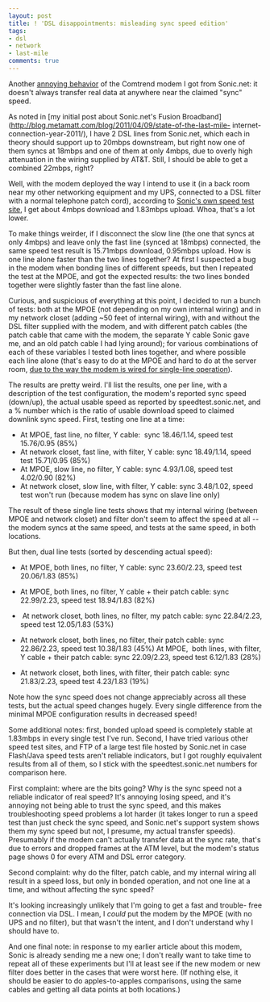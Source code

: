 ```yaml
---
layout: post
title: ! 'DSL disappointments: misleading sync speed edition'
tags:
- dsl
- network
- last-mile
comments: true
---
```

Another [annoying behavior](http://blog.metamatt.com/blog/2011/04/13/dsl-modem-annoyances/) of the Comtrend modem I got from Sonic.net: it doesn't
always transfer real data at anywhere near the claimed "sync" speed.

As noted in [my initial post about Sonic.net's Fusion Broadband](http://blog.metamatt.com/blog/2011/04/09/state-of-the-last-mile- internet-connection-year-2011/), I have 2 DSL lines from Sonic.net, which each
in theory should support up to 20mbps downstream, but right now one of them
syncs at 18mbps and one of them at only 4mbps, due to overly high attenuation
in the wiring supplied by AT&T. Still, I should be able to get a combined
22mbps, right?

Well, with the modem deployed the way I intend to use it (in a back room near
my other networking equipment and my UPS, connected to a DSL filter with a
normal telephone patch cord), according to [Sonic's own speed test site](http://speedtest.sonic.net/ookla/), I get about 4mbps download and
1.83mbps upload. Whoa, that's a lot lower.

To make things weirder, if I disconnect the slow line (the one that syncs at
only 4mbps) and leave only the fast line (synced at 18mbps) connected, the
same speed test result is 15.71mbps download, 0.95mbps upload. How is one line
alone faster than the two lines together? At first I suspected a bug in the
modem when bonding lines of different speeds, but then I repeated the test at
the MPOE, and got the expected results: the two lines bonded together were
slightly faster than the fast line alone.

Curious, and suspicious of everything at this point, I decided to run a bunch
of tests: both at the MPOE (not depending on my own internal wiring) and in my
network closet (adding ~50 feet of internal wiring), with and without the DSL
filter supplied with the modem, and with different patch cables (the patch
cable that came with the modem, the separate Y cable Sonic gave me, and an old
patch cable I had lying around); for various combinations of each of these
variables I tested both lines together, and where possible each line alone
(that's easy to do at the MPOE and hard to do at the server room, [due to the way the modem is wired for single-line operation](http://blog.metamatt.com/blog/2011/04/13/dsl-modem-annoyances/)).

The results are pretty weird. I'll list the results, one per line, with a
description of the test configuration, the modem's reported sync speed
(down/up), the actual usable speed as reported by speedtest.sonic.net, and a %
number which is the ratio of usable download speed to claimed downlink sync
speed. First, testing one line at a time:

  * At MPOE, fast line, no filter, Y cable:  sync 18.46/1.14, speed test 15.76/0.95 (85%)
  * At network closet, fast line, with filter, Y cable: sync 18.49/1.14, speed test 15.71/0.95 (85%)
  * At MPOE, slow line, no filter, Y cable: sync 4.93/1.08, speed test 4.02/0.90 (82%)
  * At network closet, slow line, with filter, Y cable: sync 3.48/1.02, speed test won't run (because modem has sync on slave line only)

The result of these single line tests shows that my internal wiring (between
MPOE and network closet) and filter don't seem to affect the speed at all --
the modem syncs at the same speed, and tests at the same speed, in both
locations.

But then, dual line tests (sorted by descending actual speed):

  * At MPOE, both lines, no filter, Y cable: sync 23.60/2.23, speed test 20.06/1.83 (85%)
  * At MPOE, both lines, no filter, Y cable + their patch cable: sync 22.99/2.23, speed test 18.94/1.83 (82%)
  *  At network closet, both lines, no filter, my patch cable: sync 22.84/2.23, speed test 12.05/1.83 (53%)
  * At network closet, both lines, no filter, their patch cable: sync 22.86/2.23, speed test 10.38/1.83 (45%)
At MPOE,  both lines, with filter, Y cable + their patch cable: sync
22.09/2.23, speed test 6.12/1.83 (28%)

  * At network closet, both lines, with filter, their patch cable: sync 21.83/2.23, speed test 4.23/1.83 (19%)

Note how the sync speed does not change appreciably across all these tests,
but the actual speed changes hugely. Every single difference from the minimal
MPOE configuration results in decreased speed!

Some additional notes: first, bonded upload speed is completely stable at
1.83mbps in every single test I've run. Second, I have tried various other
speed test sites, and FTP of a large test file hosted by Sonic.net in case
Flash/Java speed tests aren't reliable indicators, but I got roughly
equivalent results from all of them, so I stick with the speedtest.sonic.net
numbers for comparison here.

First complaint: where are the bits going? Why is the sync speed not a
reliable indicator of real speed? It's annoying losing speed, and it's
annoying not being able to trust the sync speed, and this makes
troubleshooting speed problems a lot harder (it takes longer to run a speed
test than just check the sync speed, and Sonic.net's support system shows them
my sync speed but not, I presume, my actual transfer speeds). Presumably if
the modem can't actually transfer data at the sync rate, that's due to errors
and dropped frames at the ATM level, but the modem's status page shows 0 for
every ATM and DSL error category.

Second complaint: why do the filter, patch cable, and my internal wiring all
result in a speed loss, but only in bonded operation, and not one line at a
time, and without affecting the sync speed?

It's looking increasingly unlikely that I'm going to get a fast and trouble-
free connection via DSL. I mean, I _could_ put the modem by the MPOE (with no
UPS and no filter), but that wasn't the intent, and I don't understand why I
should have to.

And one final note: in response to my earlier article about this modem, Sonic
is already sending me a new one; I don't really want to take time to repeat
all of these experiments but I'll at least see if the new modem or new filter
does better in the cases that were worst here. (If nothing else, it should be
easier to do apples-to-apples comparisons, using the same cables and getting
all data points at both locations.)
